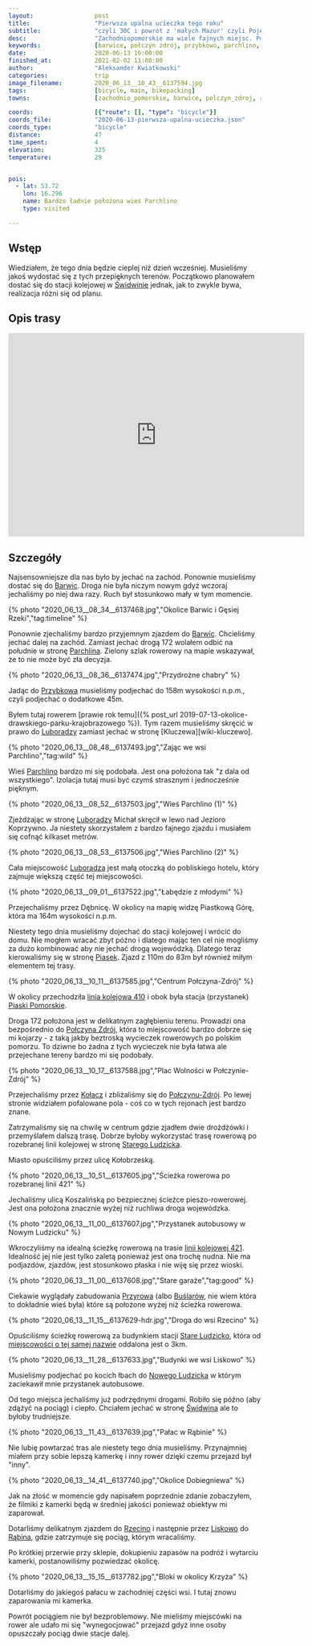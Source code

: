 ```yaml
---
layout:                 post
title:                  "Pierwsza upalna ucieczka tego roku"
subtitle:               "czyli 30C i powrót z 'małych Mazur' czyli Pojezierza Drawskiego"
desc:                   "Zachodniopomorskie ma wiele fajnych miejsc. Poprzedni dzień był solidną wycieczką a teraz musiałem dostać się do jakieś stacji kolejowej aby wrócić do domu. Niestety przez upał i połączenia kolejowe tego dnia musieliśmy się spieszyć."
keywords:               [barwice, połczyn zdrój, przybkowo, parchlino, luboradza, nowe ludzicko, rąbino]
date:                   2020-06-13 16:00:00
finished_at:            2021-02-02 11:00:00
author:                 "Aleksander Kwiatkowski"
categories:             trip
image_filename:         2020_06_13__10_43__6137594.jpg
tags:                   [bicycle, main, bikepacking]
towns:                  [zachodnio_pomorskie, barwice, polczyn_zdroj, rabino]

coords:                 [{"route": [], "type": "bicycle"}]
coords_file:            "2020-06-13-pierwsza-upalna-ucieczka.json"
coords_type:            "bicycle"
distance:               47
time_spent:             4
elevation:              325
temperature:            29


pois:
  - lat: 53.72
    lon: 16.296
    name: Bardzo ładnie położona wieś Parchlino
    type: visited

---
```


[wiki-swidwin]: https://pl.wikipedia.org/wiki/%C5%9Awidwin
[wiki-barwice]: https://pl.wikipedia.org/wiki/Barwice
[wiki-parchlino]: https://pl.wikipedia.org/wiki/Parchlino
[wiki-przybkowo]: https://pl.wikipedia.org/wiki/Przybkowo_(powiat_szczecinecki)
[wiki-luboradza]: https://pl.wikipedia.org/wiki/Luboradza
[wiki-piaski]: https://pl.wikipedia.org/wiki/Piaski_(powiat_szczecinecki)
[wiki-piaski-pomorskie]: https://pl.wikipedia.org/wiki/Piaski_Pomorskie
[wiki-linia-410]: https://pl.wikipedia.org/wiki/Linia_kolejowa_nr_410
[wiki-kolacz]: https://pl.wikipedia.org/wiki/Ko%C5%82acz_(wojew%C3%B3dztwo_zachodniopomorskie)
[wiki-polczyn-zdroj]: https://pl.wikipedia.org/wiki/Po%C5%82czyn-Zdr%C3%B3j
[wiki-stare-ludzicko]: https://pl.wikipedia.org/wiki/Stare_Ludzicko
[wiki-przyrowo]: https://pl.wikipedia.org/wiki/Przyrowo
[wiki-buslary]: https://pl.wikipedia.org/wiki/Bu%C5%9Blary
[wiki-stare-ludzicko-stacja]: https://pl.wikipedia.org/wiki/Stare_Ludzicko_(przystanek_kolejowy)
[wiki-linia-421]: https://pl.wikipedia.org/wiki/Linia_kolejowa_nr_421
[wiki-nowe-ludzicko]: https://pl.wikipedia.org/wiki/Nowe_Ludzicko
[wiki-rzecino]: https://pl.wikipedia.org/wiki/Rzecino
[wiki-liskowo]: https://pl.wikipedia.org/wiki/Liskowo_(powiat_%C5%9Bwidwi%C5%84ski)
[wiki-rabino]: https://pl.wikipedia.org/wiki/R%C4%85bino

## Wstęp

Wiedziałem, że tego dnia będzie cieplej niż dzień wcześniej. Musieliśmy
jakoś wydostać się z tych przepięknych terenów. Początkowo planowałem
dostać się do stacji kolejowej w [Świdwinie][wiki-swidwin] jednak, jak to
zwykle bywa, realizacja różni się od planu.

## Opis trasy

<iframe height='405' width='590' frameborder='0' allowtransparency='true' scrolling='no' src='https://www.strava.com/activities/3607353238/embed/b140f936f3a1026a805155035a0ce0dc65b16b15'></iframe>

## Szczegóły

Najsensowniejsze dla nas było by jechać na zachód. Ponownie musieliśmy dostać
się do [Barwic][wiki-barwice]. Droga nie była niczym nowym gdyż wczoraj jechaliśmy
po niej dwa razy. Ruch był stosunkowo mały w tym momencie.

{% photo "2020_06_13__08_34__6137468.jpg","Okolice Barwic i Gęsiej Rzeki","tag:timeline" %}

Ponownie zjechaliśmy bardzo przyjemnym zjazdem do [Barwic][wiki-barwice].
Chcieliśmy jechać dalej na zachód. Zamiast jechać drogą 172
wolałem odbić na południe w stronę [Parchlina][wiki-parchlino]. Zielony szlak
rowerowy na mapie wskazywał, że to nie może być zła decyzja.

{% photo "2020_06_13__08_36__6137474.jpg","Przydrożne chabry" %}

Jadąc do [Przybkowa][wiki-przybkowo] musieliśmy podjechać do 158m wysokości n.p.m., czyli
podjechać o dodatkowe 45m.

Byłem tutaj rowerem
[prawie rok temu]({% post_url 2019-07-13-okolice-drawskiego-parku-krajobrazowego %}).
Tym razem musieliśmy skręcić w prawo do [Luboradzy][wiki-luboradza]
zamiast jechać w stronę [Kluczewa][wiki-kluczewo].

{% photo "2020_06_13__08_48__6137493.jpg","Zając we wsi Parchlino","tag:wild" %}

Wieś [Parchlino][wiki-parchlino] bardzo mi się podobała. Jest ona położona tak
"z dala od wszystkiego". Izolacja tutaj musi być czymś strasznym i jednocześnie
pięknym.

{% photo "2020_06_13__08_52__6137503.jpg","Wieś Parchlino (1)" %}

Zjeżdżając w stronę [Luboradzy][wiki-luboradza] Michał skręcił w lewo
nad Jezioro Koprzywno. Ja niestety skorzystałem z bardzo fajnego zjazdu
i musiałem się cofnąć kilkaset metrów.

{% photo "2020_06_13__08_53__6137506.jpg","Wieś Parchlino (2)" %}

Cała miejscowość [Luboradza][wiki-luboradza] jest małą otoczką do pobliskiego
hotelu, który zajmuje większą część tej miejscowości.

{% photo "2020_06_13__09_01__6137522.jpg","Łabędzie z młodymi" %}

Przejechaliśmy przez Dębnicę. W okolicy na mapię widzę Piastkową Górę, która
ma 164m wysokości n.p.m.

Niestety tego dnia musieliśmy dojechać do stacji kolejowej i wrócić do domu. Nie
mogłem wracać zbyt późno i dlatego mając ten cel nie mogliśmy za dużo
kombinować aby nie jechać drogą wojewódzką. Dlatego teraz kierowaliśmy
się w stronę [Piasek][wiki-piaski]. Zjazd z 110m do 83m był również
miłym elementem tej trasy.

{% photo "2020_06_13__10_11__6137585.jpg","Centrum Połczyna-Zdrój" %}

W okolicy przechodziła [linia kolejowa 410][wiki-linia-410] i obok była stacja (przystanek)
[Piaski Pomorskie][wiki-piaski-pomorskie].

Droga 172 położona jest w delikatnym zagłębieniu terenu. Prowadzi ona bezpośrednio
do [Połczyna Zdrój][wiki-polczyn-zdroj], która to miejscowość bardzo dobrze
się mi kojarzy - z taką
jakby beztroską wycieczek rowerowych po polskim pomorzu. To dziwne bo żadna
z tych wycieczek nie była łatwa ale przejechane tereny bardzo mi się podobały.

{% photo "2020_06_13__10_17__6137588.jpg","Plac Wolności w Połczynie-Zdrój" %}

Przejechaliśmy przez [Kołacz][wiki-kolacz] i zbliżaliśmy się do
[Połczynu-Zdrój][wiki-polczyn-zdroj]. Po lewej stronie widziałem pofalowane
pola - coś co w tych rejonach jest bardzo znane.

Zatrzymaliśmy się na chwilę w centrum gdzie zjadłem dwie drożdżówki i przemyślałem
dalszą trasę. Dobrze byłoby wykorzystać trasę rowerową po
rozebranej linii kolejowej w stronę [Starego Ludzicka][wiki-stare-ludzicko].

Miasto opuściliśmy przez ulicę Kołobrzeską.

{% photo "2020_06_13__10_51__6137605.jpg","Ścieżka rowerowa po rozebranej linii 421" %}

Jechaliśmy ulicą Koszalińską po bezpiecznej ścieżce pieszo-rowerowej. Jest ona
położona znacznie wyżej niż ruchliwa droga wojewódzka.

{% photo "2020_06_13__11_00__6137607.jpg","Przystanek autobusowy w Nowym Ludzicku" %}

Wkroczyliśmy na idealną ścieżkę rowerową na trasie
[linii kolejowej 421][wiki-linia-421]. Idealność jej nie jest
tylko zaletą ponieważ jest ona trochę nudna. Nie ma podjazdów, zjazdów, jest stosunkowo
płaska i nie wiję się przez wioski.

{% photo "2020_06_13__11_00__6137608.jpg","Stare garaże","tag:good" %}

Ciekawie wyglądały zabudowania [Przyrowa][wiki-przyrowo]
(albo [Buślarów][wiki-buslary], nie wiem która to dokładnie wieś była)
które są położone wyżej niż ścieżka rowerowa.

{% photo "2020_06_13__11_15__6137629-hdr.jpg","Droga do wsi Rzecino" %}

Opuściliśmy ścieżkę rowerową za budynkiem stacji
[Stare Ludzicko][wiki-stare-ludzicko-stacja],
która od [miejscowości o tej samej nazwie][wiki-stare-ludzicko]
oddalona jest o 3km.

{% photo "2020_06_13__11_28__6137633.jpg","Budynki we wsi Liskowo" %}

Musieliśmy podjechać po kocich łbach do [Nowego Ludzicka][wiki-nowe-ludzicko]
w którym zaciekawił mnie przystanek autobusowe.

Od tego miejsca jechaliśmy już podrzędnymi drogami. Robiło się późno
(aby zdążyć na pociąg) i ciepło. Chciałem jechać w stronę [Świdwina][wiki-swidwin]
ale to byłoby trudniejsze.

{% photo "2020_06_13__11_43__6137639.jpg","Pałac w Rąbinie" %}

Nie lubię powtarzać tras ale niestety tego dnia musieliśmy. Przynajmniej
miałem przy sobie lepszą kamerkę i inny rower dzięki czemu przejazd
był "inny".

{% photo "2020_06_13__14_41__6137740.jpg","Okolice Dobiegniewa" %}

Jak na złość w momencie gdy napisałem poprzednie zdanie zobaczyłem,
że filmiki z kamerki będą w średniej jakości ponieważ obiektyw mi zaparował.

Dotarliśmy delikatnym zjazdem do [Rzecino][wiki-rzecino] i następnie
przez [Liskowo][wiki-liskowo] do [Rąbina][wiki-rabino], gdzie
zatrzymuje się pociąg, którym wracaliśmy.

Po krótkiej przerwie przy sklepie, dokupieniu zapasów na podróż i
wytarciu kamerki, postanowiliśmy pozwiedzać okolicę.

{% photo "2020_06_13__15_15__6137782.jpg","Bloki w okolicy Krzyża" %}

Dotarliśmy do jakiegoś pałacu w zachodniej części wsi. I tutaj znowu
zaparowania mi kamerka.

Powrót pociągiem nie był bezproblemowy. Nie mieliśmy miejscówki na rower
ale udało mi się "wynegocjować" przejazd gdyż inne osoby opuszczały pociąg
dwie stacje dalej.
